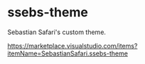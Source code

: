 # ssebs-theme

Sebastian Safari's custom theme.

https://marketplace.visualstudio.com/items?itemName=SebastianSafari.ssebs-theme
